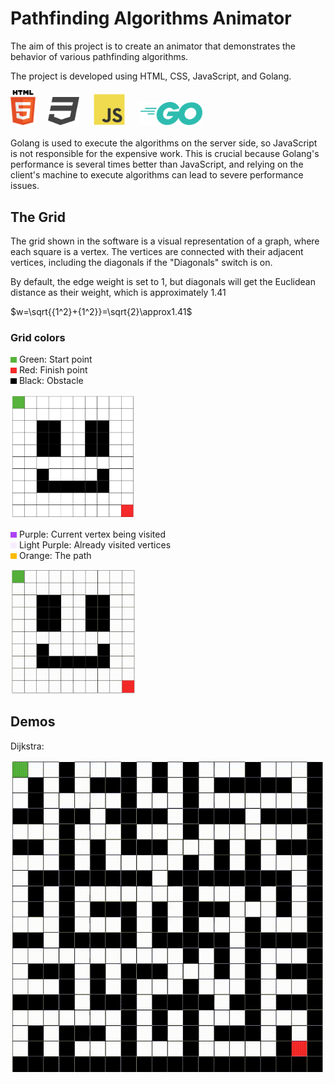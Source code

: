 # Pathfinding Algorithms Animator
The aim of this project is to create an animator that demonstrates the behavior of various pathfinding algorithms.

The project is developed using HTML, CSS, JavaScript, and Golang.
<div float="left">
    <img src="readme_files/html.svg" width=40>&nbsp;&nbsp;&nbsp;&nbsp;
    <img src="readme_files/css.svg" width=50>
    &nbsp;&nbsp;&nbsp;&nbsp;
    <img src="readme_files/javascript.svg" width=50>
    &nbsp;&nbsp;&nbsp;&nbsp;
    <img src="readme_files/go.svg" width=100>
</div>
<br>
Golang is used to execute the algorithms on the server side, so JavaScript is not responsible for the expensive work. This is crucial because Golang's performance is several times better than JavaScript, and relying on the client's machine to execute algorithms can lead to severe performance issues.


## The Grid
The grid shown in the software is a visual representation of a graph, where each square is a vertex. The vertices are connected with their adjacent vertices, including the diagonals if the "Diagonals" switch is on.

By default, the edge weight is set to 1, but diagonals will get the Euclidean distance as their weight, which is approximately 1.41

$w=\sqrt{{1^2}+{1^2}}=\sqrt{2}\approx1.41$

### Grid colors
<img src="readme_files/green.png" width=10> Green: Start point<br>
<img src="readme_files/red.png" width=10> Red: Finish point<br>
<img src="readme_files/black.png" width=10> Black: Obstacle<br>

<img src="readme_files/gridcolors.png" width=200>

<img src="readme_files/purple.png" width=10> Purple: Current vertex being visited<br>
<img src="readme_files/light-purple.png" width=10> Light Purple: Already visited vertices<br>
<img src="readme_files/orange.png" width=10> Orange: The path<br>

<img src="readme_files/pathfinding-demo.gif" width=200>

## Demos
Dijkstra:

<img src="readme_files/pathfinding-demo2.gif">

